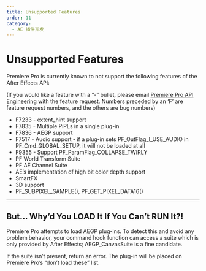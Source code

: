 ```yaml
---
title: Unsupported Features
order: 11
category:
  - AE 插件开发
---
```


# Unsupported Features

Premiere Pro is currently known to not support the following features of the After Effects API:

(If you would like a feature with a “-” bullet, please email [Premiere Pro API Engineering](mailto:bbb%40adobe.com) with the feature request. Numbers preceded by an ‘F’ are feature request numbers, and the others are bug numbers)

- F7233 - extent_hint support
- F7835 - Multiple PiPLs in a single plug-in
- F7836 - AEGP support
- F7517 - Audio support - if a plug-in sets PF_OutFlag_I_USE_AUDIO in PF_Cmd_GLOBAL_SETUP, it will not be loaded at all
- F9355 - Support PF_ParamFlag_COLLAPSE_TWIRLY
- PF World Transform Suite
- PF AE Channel Suite
- AE’s implementation of high bit color depth support
- SmartFX
- 3D support
- PF_SUBPIXEL_SAMPLE(), PF_GET_PIXEL_DATA16()

---

## But… Why’d You LOAD It If You Can’t RUN It?!

Premiere Pro attempts to load AEGP plug-ins. To detect this and avoid any problem behavior, your command hook function can access a suite which is only provided by After Effects; AEGP_CanvasSuite is a fine candidate.

If the suite isn’t present, return an error. The plug-in will be placed on Premiere Pro’s “don’t load these” list.
